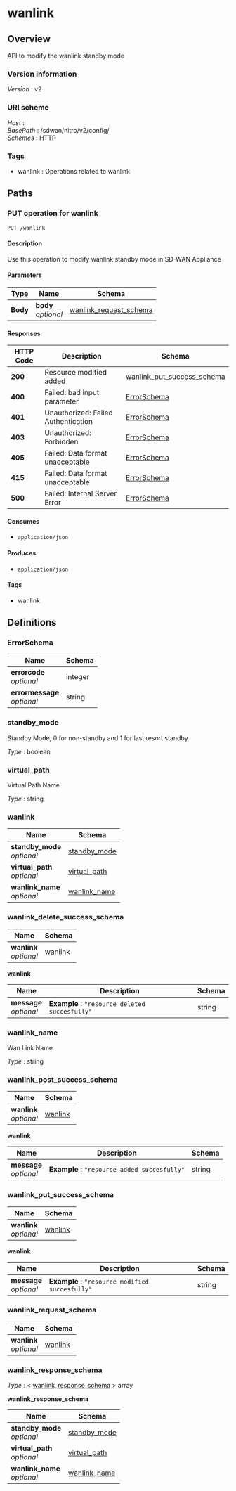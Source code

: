 # wanlink


<a name="overview"></a>
## Overview
API to modify the wanlink standby mode


### Version information
*Version* : v2


### URI scheme
*Host* : <MGMT-IP>  
*BasePath* : /sdwan/nitro/v2/config/  
*Schemes* : HTTP


### Tags

* wanlink : Operations related to wanlink 




<a name="paths"></a>
## Paths

<a name="wanlink-put"></a>
### PUT operation for wanlink
```
PUT /wanlink
```


#### Description
Use this operation to modify wanlink standby mode in SD-WAN Appliance


#### Parameters

|Type|Name|Schema|
|---|---|---|
|**Body**|**body**  <br>*optional*|[wanlink\_request\_schema](#wanlink\_request\_schema)|


#### Responses

|HTTP Code|Description|Schema|
|---|---|---|
|**200**|Resource modified added|[wanlink\_put\_success\_schema](#wanlink\_put\_success\_schema)|
|**400**|Failed: bad input parameter|[ErrorSchema](#errorschema)|
|**401**|Unauthorized: Failed Authentication|[ErrorSchema](#errorschema)|
|**403**|Unauthorized: Forbidden|[ErrorSchema](#errorschema)|
|**405**|Failed: Data format unacceptable|[ErrorSchema](#errorschema)|
|**415**|Failed: Data format unacceptable|[ErrorSchema](#errorschema)|
|**500**|Failed: Internal Server Error|[ErrorSchema](#errorschema)|


#### Consumes

* `application/json`


#### Produces

* `application/json`


#### Tags

* wanlink




<a name="definitions"></a>
## Definitions

<a name="errorschema"></a>
### ErrorSchema

|Name|Schema|
|---|---|
|**errorcode**  <br>*optional*|integer|
|**errormessage**  <br>*optional*|string|


<a name="standby\_mode"></a>
### standby\_mode
Standby Mode, 0 for non-standby and 1 for last resort standby

*Type* : boolean


<a name="virtual\_path"></a>
### virtual\_path
Virtual Path Name

*Type* : string


<a name="wanlink"></a>
### wanlink

|Name|Schema|
|---|---|
|**standby\_mode**  <br>*optional*|[standby\_mode](#standby\_mode)|
|**virtual\_path**  <br>*optional*|[virtual\_path](#virtual\_path)|
|**wanlink\_name**  <br>*optional*|[wanlink\_name](#wanlink\_name)|


<a name="wanlink\_delete\_success\_schema"></a>
### wanlink\_delete\_success\_schema

|Name|Schema|
|---|---|
|**wanlink**  <br>*optional*|[wanlink](#wanlink\_delete\_success\_schema-wanlink)|

<a name="wanlink\_delete\_success\_schema-wanlink"></a>
**wanlink**

|Name|Description|Schema|
|---|---|---|
|**message**  <br>*optional*|**Example** : `"resource deleted succesfully"`|string|


<a name="wanlink\_name"></a>
### wanlink\_name
Wan Link Name

*Type* : string


<a name="wanlink\_post\_success\_schema"></a>
### wanlink\_post\_success\_schema

|Name|Schema|
|---|---|
|**wanlink**  <br>*optional*|[wanlink](#wanlink\_post\_success\_schema-wanlink)|

<a name="wanlink\_post\_success\_schema-wanlink"></a>
**wanlink**

|Name|Description|Schema|
|---|---|---|
|**message**  <br>*optional*|**Example** : `"resource added succesfully"`|string|


<a name="wanlink\_put\_success\_schema"></a>
### wanlink\_put\_success\_schema

|Name|Schema|
|---|---|
|**wanlink**  <br>*optional*|[wanlink](#wanlink\_put\_success\_schema-wanlink)|

<a name="wanlink\_put\_success\_schema-wanlink"></a>
**wanlink**

|Name|Description|Schema|
|---|---|---|
|**message**  <br>*optional*|**Example** : `"resource modified succesfully"`|string|


<a name="wanlink\_request\_schema"></a>
### wanlink\_request\_schema

|Name|Schema|
|---|---|
|**wanlink**  <br>*optional*|[wanlink](#wanlink)|


<a name="wanlink\_response\_schema"></a>
### wanlink\_response\_schema
*Type* : < [wanlink\_response\_schema](#wanlink\_response\_schema-inline) > array

<a name="wanlink\_response\_schema-inline"></a>
**wanlink\_response\_schema**

|Name|Schema|
|---|---|
|**standby\_mode**  <br>*optional*|[standby\_mode](#standby\_mode)|
|**virtual\_path**  <br>*optional*|[virtual\_path](#virtual\_path)|
|**wanlink\_name**  <br>*optional*|[wanlink\_name](#wanlink\_name)|





